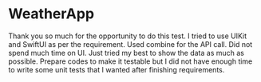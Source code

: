# WeatherApp

Thank you so much for the opportunity to do this test. I tried to use UIKit and SwiftUI as per the requirement. Used combine for the API call. Did not spend much time on UI. Just tried my best to show the data as much as possible. 
Prepare codes to make it testable but I did not have enough time to write some unit tests that I wanted after finishing requirements.
